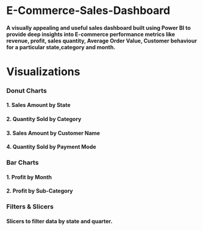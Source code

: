 #                                                           E-Commerce-Sales-Dashboard
#### A visually appealing and useful sales dashboard built using Power BI to provide deep insights into E-commerce performance metrics like revenue, profit, sales quantity, Average Order Value, Customer behaviour for a particular state,category and month.
# Visualizations
### Donut Charts

#### 1. Sales Amount by State

#### 2. Quantity Sold by Category

#### 3. Sales Amount by Customer Name

#### 4. Quantity Sold by Payment Mode

### Bar Charts

#### 1. Profit by Month

#### 2. Profit by Sub-Category

### Filters & Slicers

#### Slicers to filter data by state and quarter.
